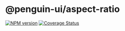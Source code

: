# @penguin-ui/aspect-ratio

<a href="https://npmjs.org/package/@penguin-ui/aspect-ratio"><img alt="NPM version" src="https://img.shields.io/npm/v/@penguin-ui/aspect-ratio.svg" /></a> [![Coverage Status](https://coveralls.io/repos/github/particle4dev/aspect-ratio/badge.svg?branch=master)](https://coveralls.io/github/particle4dev/aspect-ratio?branch=master)
